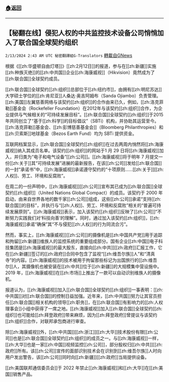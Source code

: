 ###  [:house:返回](README.md)
---


## 【秘翻在线】侵犯人权的中共监控技术设备公司悄悄加入了联合国全球契约组织
`2/13/2024 2:43 AM UTC 秘密翻譯組G-Translators` [轉載自GNews](https://gnews.org/articles/2301719)

根据《[[zh:华盛顿自由灯塔]]》[[zh:2月12日]]的报道，参与在[[zh:新疆]]实施[[zh:种族灭绝]]的[[zh:中共国]]企业[[zh:海康威视]]（Hikvision）竟然成为了[[zh:联合国]]全球契约成员。

[[zh:联合国]]全球契约[[zh:组织]]总部位于[[zh:纽约市]]，由拥有[[zh:明尼苏达]]大学硕士学位的[[zh:肯尼亚]]人桑达·奥吉阿姆布（Sanda Ojiambo）负责管理。[[zh:美国]]左翼慈善网络与该契约[[zh:组织]]的合作由来已久，例如，[[zh:洛克菲勒]]基金会（Rockefeller Foundation）在2012年与该契约[[zh:组织]]合作，为企业提供与气候相关的“可持续发展目标”。[[zh:联合国]]全球契约[[zh:组织]]于2015年共同创立了“基于[[zh:科学]]的目标倡议”（SBTi）机构，并协助其运营至今。[[zh:洛克菲勒]]基金会、[[zh:彭博慈善基金会]]（Bloomberg Philanthropies）和[[zh:贝索斯]]地球基金（Bezos Earth Fund）均为 SBTi 提供资金。

互联网档案显示，[[zh:联合国]]全球契约[[zh:组织]]在过去两周内悄然将[[zh:海康威视]]纳入其成员名单。该契约[[zh:组织]]的网站于1 月 29 日将[[zh:海康威视]]加入，并归类为“电子和电气设备”[[zh:公司]]。[[zh:海康威视]]将于明年 7 月提交一份[[zh:关于]]其“可持续发展”进展的最新报告，在该[[zh:公司]]发给[[zh:联合国]]的一封“承诺书”中，[[zh:海康威视]]承诺遵守契约的“十项原则......[[zh:关于]][[zh:人权]]、劳工、环境和反腐败”。

在周二的一份声明中，[[zh:海康威视]][[zh:公司]]宣布其已成为[[zh:联合国]]全球契约[[zh:组织]]（United Nations Global Compact）的成员。该契约于 2000 年启动，由来自世界各地的数千家[[zh:公司]]组成，这些[[zh:公司]]承诺“支持[[zh:联合国]]的目标”，并执行与“[[zh:人权]]、劳工、环境和反腐败”相关的“普遍可持续发展原则”。[[zh:海康威视]]表示，加入该契约[[zh:组织]]反映了[[zh:公司]]“不断努力实践我们对‘科技向善’的理解”。同时，通过加入该契约[[zh:组织]]，[[zh:海康威视]]承诺“确保”其“不与侵犯[[zh:人权]]的行为同流合污”。

然而，事实上，[[zh:海康威视]][[zh:公司]]的摄像机是[[zh:中国共产党]]用于追踪和拘留[[zh:新疆]]维族人的监控系统的重要组成部分。国有企业[[zh:中国]]电子科技集团是[[zh:海康威视]]的最大股东，直接向[[zh:中共]][[zh:政府]]汇报工作，它在[[zh:新疆]]签订的[[zh:政府]]合同中包含了监视“[[zh:维吾尔族]]人”和“清真寺”的内容。[[zh:海康威视]]的技术被用于拘留那些标记为出国旅行的[[zh:维吾尔]]人，其摄像机也被安装在[[zh:中共]]位于[[zh:新疆]]的大规模集中营设施中。2019 年，[[zh:海康威视]]在[[zh:市场]]上推出了一款可以自动识别维族人的摄像机。

报道认为，[[zh:海康威视]]加入[[zh:联合国]]全球契约[[zh:组织]]一事表明：[[zh:中共国]]对[[zh:联合国]]的控制日益加强。近年来，[[zh:中共国]]努力让其官员担任[[zh:联合国]]相关机构的领导[[zh:职务]]，在[[zh:联合国]]有影响力的[[zh:人权理事会]]小组中获得了一席之地。[[zh:海康威视]]加入[[zh:联合国]]全球契约[[zh:组织]]也可能给[[zh:拜登政府]]带来麻烦，因为[[zh:拜登政府]]曾提议与该契约[[zh:组织]]合作，对联邦承包商进行审查。

除[[zh:海康威视]]外，[[zh:中共国]][[zh:浙江]][[zh:大华]]技术股份有限[[zh:公司]]也是[[zh:联合国]]全球契约[[zh:组织]]的成员之一。与[[zh:海康威视]]一样，[[zh:大华]]也是一家[[zh:中国]]视频监控[[zh:公司]]，部分股权归[[zh:中共]][[zh:政府]]所有。该[[zh:公司]]宣传的面部识别技术会在识别到[[zh:维吾尔族]]人时向用户发出警告，该[[zh:公司]]同时向[[zh:新疆]][[zh:政府]]当局提供设备。

[[zh:美国联邦通信委员会]]于 2022 年禁止[[zh:海康威视]]和[[zh:大华]]在[[zh:美国]]销售产品。
